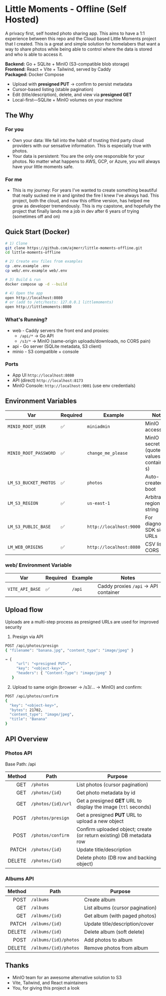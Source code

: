# Little Moments - Offline (Self Hosted)
A privacy first, self hosted photo sharing app. This aims to have a 1:1 experience between this repo and the Cloud based Little Moments project that I created. This is a great and simple solution for homelabers that want a way to share photos while being able to control where the data is stored and who is able to access it.

**Backend:** Go + SQLite + MinIO (S3-compatible blob storage)  
**Frontend:** React + Vite + Tailwind, served by Caddy  
**Packaged:** Docker Compose

-  Upload with **presigned PUT** → confirm to persist metadata
-  Cursor-based listing (stable pagination)
-  Edit (title/description), delete, and view via **presigned GET**
-  Local-first—SQLite + MinIO volumes on your machine

## The Why
### For you
- Own your data: We fall into the habit of trusting third party cloud providers with our sensative information. This is especially true with photos. 
- Your data is persistent: You are the only one responsible for your photos. No matter what happens to AWS, GCP, or Azure, you will always have your little moments safe.

### For me
- This is my journey: For years I've wanted to create something beautiful that really sucked me in and ignited the fire I knew I've always had. This project, both the cloud, and now this offline version, has helped me grow as developer tremendously. This is my capstone, and hopefully the project that finally lands me a job in dev after 6 years of trying (sometimes off and on)

## Quick Start (Docker)

```bash
# 1) Clone
git clone https://github.com/ajmerr/little-moments-offline.git
cd little-moments-offline

# 2) Create env files from examples
cp .env.example .env
cp web/.env.example web/.env

# 3) Build & run
docker compose up -d --build

# 4) Open the app
open http://localhost:8080
# or (add to /etc/hosts: 127.0.0.1 littlemoments)
open http://littlemoments:8080
```

### What's Running?
- web - Caddy servers the front end and proxies:
    - ```/api/*``` -> Go API
    - ```/s3/*``` -> MinIO (same-origin uploads/downloads, no CORS pain)
- api - Go server (SQLite metadata, S3 client)
- minio - S3 compatible + console

### Ports
- App UI ```http://localhost:8080``` 
- API (direct) ```http://localhost:8173```
- MinIO Console: ```http://localhost:9001``` (use env credentials)

## Environment Variables
| Var                   | Required | Example                 | Notes                                      |
| --------------------- | -------- | ----------------------- | ------------------------------------------ |
| `MINIO_ROOT_USER`     | ✅        | `miniadmin`             | MinIO access key                           |
| `MINIO_ROOT_PASSWORD` | ✅        | `change_me_please`      | MinIO secret (quote values containing `$`) |
| `LM_S3_BUCKET_PHOTOS` | ✅        | `photos`                | Auto-created on boot                       |
| `LM_S3_REGION`        | ✅        | `us-east-1`             | Arbitrary region string                    |
| `LM_S3_PUBLIC_BASE`   | ✅        | `http://localhost:9000` | For diagnostics; SDK signs URLs            |
| `LM_WEB_ORIGINS`      | ✅        | `http://localhost:8080` | CSV list for CORS                          |

### web/ Environment Variable
| Var             | Required | Example | Notes                                |
| --------------- | -------- | ------- | ------------------------------------ |
| `VITE_API_BASE` | ✅        | `/api`  | Caddy proxies `/api` → API container |

## Upload flow
Uploads are a multi-step process as presigned URLs are used for improved security

1. Presign via API
```bash
POST /api/photos/presign
{ "filename": "banana.jpg", "content_type": "image/jpeg" }

→ {
     "url": "<presigned PUT>",
     "key": "<object-key>",
     "headers": { "Content-Type": "image/jpeg" }
   }
```

2. Upload to same origin (browser → /s3/... → MinIO) and confirm:
```bash
POST /api/photos/confirm
{
  "key": "<object-key>",
  "bytes": 21702,
  "content_type": "image/jpeg",
  "title": "Banana"
}
```

## API Overview
### Photos API
Base Path: /api

| Method | Path               | Purpose                                                              |
| -----: | ------------------ | -------------------------------------------------------------------- |
|    GET | `/photos`          | List photos (cursor pagination)                                      |
|    GET | `/photos/{id}`     | Get photo metadata by id                                             |
|    GET | `/photos/{id}/url` | Get a presigned **GET** URL to display the image (`ttl` seconds)     |
|   POST | `/photos/presign`  | Get a presigned **PUT** URL to upload a new object                   |
|   POST | `/photos/confirm`  | Confirm uploaded object; create (or return existing) DB metadata row |
|  PATCH | `/photos/{id}`     | Update title/description                                             |
| DELETE | `/photos/{id}`     | Delete photo (DB row and backing object)                             |


### Albums API
| Method | Path                  | Purpose                         |
| -----: | --------------------- | ------------------------------- |
|   POST | `/albums`             | Create album                    |
|    GET | `/albums`             | List albums (cursor pagination) |
|    GET | `/albums/{id}`        | Get album (with paged photos)   |
|  PATCH | `/albums/{id}`        | Update title/description/cover  |
| DELETE | `/albums/{id}`        | Delete album (soft delete)      |
|   POST | `/albums/{id}/photos` | Add photos to album             |
| DELETE | `/albums/{id}/photos` | Remove photos from album        |


## Thanks
- MinIO team for an awesome alternative solution to S3
- Vite, Tailwind, and React maintainers
- You, for giving this project a look